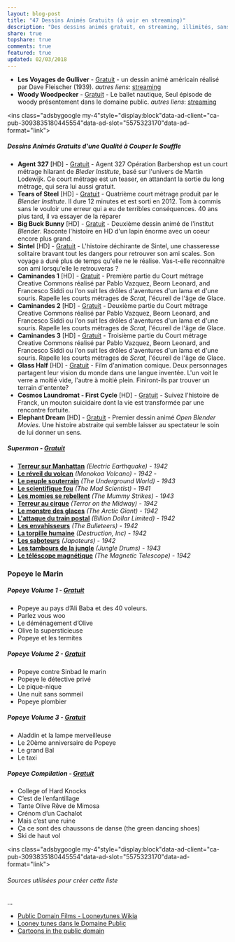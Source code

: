 ```yaml
---
layout: blog-post
title: "47 Dessins Animés Gratuits (à voir en streaming)"
description: "Des dessins animés gratuit, en streaming, illimités, sans inscription. Ça vous tente?"
share: true
topshare: true
comments: true
featured: true
updated: 02/03/2018
---
```


- **Les Voyages de Gulliver** - [Gratuit](http://cinetimes.org/Les-Voyages-de-Gulliver/) - un dessin animé américain réalisé par Dave Fleischer (1939).
*autres liens*: [streaming](https://upload.wikimedia.org/wikipedia/commons/8/87/Gullivers_Travels_%281939%29.webm)
- **Woody Woodpecker**  - [Gratuit](http://cinetimes.org/Woody-Woodpecker-Le-ballet-nautique/) - Le ballet nautique, Seul épisode de woody présentement dans le domaine public.
*autres liens*: [streaming](https://archive.org/details/woody_woodpecker_pantry_panic)
  

<script async src="//pagead2.googlesyndication.com/pagead/js/adsbygoogle.js"></script>
<!-- Banière in blog posts -->
<ins class="adsbygoogle my-4"style="display:block"data-ad-client="ca-pub-3093835180445554"data-ad-slot="5575323170"data-ad-format="link"></ins>
<script> (adsbygoogle = window.adsbygoogle || []).push({}); </script>
  

##### Dessins Animés Gratuits d'une Qualité à Couper le Souffle
- **Agent 327** [HD] - [Gratuit](http://cinetimes.org/agent-327/) - Agent 327 Opération Barbershop est un court métrage hilarant de *Bleder Institute*, basé sur l'univers de Martin Lodewijk. Ce court métrage est un teaser, en attandant la sortie du long métrage, qui sera lui aussi gratuit.
- **Tears of Steel** [HD] - [Gratuit](http://cinetimes.org/tears-of-steel/) - Quatrième court métrage produit par le *Blender Institute*. Il dure 12 minutes et est sorti en 2012. Tom à commis sans le vouloir une erreur qui a eu de terribles conséquences. 40 ans plus tard, il va essayer de la réparer
- **Big Buck Bunny** [HD] - [Gratuit](http://cinetimes.org/big-buck-bunny/) - Deuxième dessin animé de l'institut *Blender*. Raconte l'histoire en HD d'un lapin énorme avec un coeur encore plus grand.
- **Sintel** [HD] - [Gratuit](http://cinetimes.org/sintel/) - L'histoire déchirante de Sintel, une chasseresse solitaire bravant tout les dangers pour retrouver son ami scales. Son voyage a duré plus de temps qu'elle ne le réalise. Vas-t-elle reconnaître son ami lorsqu'elle le retrouveras ?
- **Caminandes 1** [HD] - [Gratuit](http://cinetimes.org/Caminandes-1/) - Première partie du Court métrage Creative Commons réalisé par Pablo Vazquez, Beorn Leonard, and Francesco Siddi ou l'on suit les drôles d'aventures d'un lama et d'une souris. Rapelle les courts métrages de *Scrat*, l'écureil de l'âge de Glace.
- **Caminandes 2** [HD] - [Gratuit](http://cinetimes.org/Caminandes-2/) - Deuxième partie du Court métrage Creative Commons réalisé par Pablo Vazquez, Beorn Leonard, and Francesco Siddi ou l'on suit les drôles d'aventures d'un lama et d'une souris. Rapelle les courts métrages de *Scrat*, l'écureil de l'âge de Glace.
- **Caminandes 3** [HD] - [Gratuit](http://cinetimes.org/Caminandes-3/) - Troisième partie du Court métrage Creative Commons réalisé par Pablo Vazquez, Beorn Leonard, and Francesco Siddi ou l'on suit les drôles d'aventures d'un lama et d'une souris. Rapelle les courts métrages de *Scrat*, l'écureil de l'âge de Glace.
- **Glass Half** [HD] - [Gratuit](http://cinetimes.org/glass-half/) - Film d'animation comique. Deux personnages partagent leur vision du monde dans une langue inventée. L'un voit le verre a moitié vide, l'autre à moitié plein. Finiront-ils par trouver un terrain d'entente?
- **Cosmos Laundromat - First Cycle** [HD] - [Gratuit](http://cinetimes.org/cosmos-laundromat-first-cycle/) - Suivez l'histoire de Franck, un mouton suicidaire dont la vie est transformée par une rencontre fortuite.
- **Elephant Dream** [HD] - [Gratuit](https://www.youtube.com/watch?v=TLkA0RELQ1g&t=578s) - Premier dessin animé *Open Blender Movies*. Une histoire abstraite qui semble laisser au spectateur le soin de lui donner un sens.


##### Superman - [Gratuit](http://cinetimes.org/superman/)
- **[Terreur sur Manhattan](https://cinetimes.org/superman-terreur-sur-manhattan)** *(Electric Earthquake) - 1942*
- **[Le réveil du volcan](https://cinetimes.org/superman-le-reveil-du-volcan-monokoa/)** *(Monokoa Volcano) - 1942* - 
- **[Le peuple souterrain](https://cinetimes.org/superman-le-peuple-souterrain/)** *(The Underground World) - 1943* 
- **[Le scientifique fou](https://cinetimes.org/superman-le-scientifique-fou/)** *(The Mad Scientist) - 1941* 
- **[Les momies se rebellent](https://cinetimes.org/superman-les-momies-se-rebellent/)** *(The Mummy Strikes) - 1943* 
- **[Terreur au cirque](https://cinetimes.org/superman-terreur-au-cirque/)** *(Terror on the Midway) - 1942* 
- **[Le monstre des glaces](https://cinetimes.org/superman-le-monstre-des-glaces/)** *(The Arctic Giant) - 1942* 
- **[L'attaque du train postal](https://cinetimes.org/superman-l-attaque-du-train-postal/)** *(Billion Dollar Limited) - 1942* 
- **[Les envahisseurs](https://cinetimes.org/superman-les-envahisseurs/)** *(The Bulleteers) - 1942* 
- **[La torpille humaine](https://cinetimes.org/superman-la-torpille-humaine/)** *(Destruction, Inc) - 1942* 
- **[Les saboteurs](https://cinetimes.org/superman-les-saboteurs/)** *(Japoteurs) - 1942*
- **[Les tambours de la jungle](https://cinetimes.org/superman-les-tambours-de-la-jungle/)** *(Jungle Drums) - 1943* 
- **[Le téléscope magnétique](https://cinetimes.org/superman-le-telescope-magnetique/)** *(The Magnetic Telescope) - 1942* 

### Popeye le Marin
##### Popeye Volume 1 - [Gratuit](http://cinetimes.org/popeye-volume-1/)
- Popeye au pays d’Ali Baba et des 40 voleurs.
- Parlez vous woo
- Le déménagement d’Olive
- Olive la supersticieuse
- Popeye et les termites

##### Popeye Volume 2 - [Gratuit](http://cinetimes.org/popeye-volume-2/)
- Popeye contre Sinbad le marin
- Popeye le détective privé
- Le pique-nique
- Une nuit sans sommeil
- Popeye plombier

##### Popeye Volume 3 - [Gratuit](http://cinetimes.org/popeye-volume-3/)
- Aladdin et la lampe merveilleuse
- Le 20ème anniversaire de Popeye
- Le grand Bal
- Le taxi

##### Popeye Compilation - [Gratuit](http://cinetimes.org/popeye-compilation/)
- College of Hard Knocks 
- C’est de l’enfantillage 
- Tante Olive Rêve de Mimosa 
- Crénom d’un Cachalot 
- Mais c’est une ruine 
- Ça ce sont des chaussons de danse (the green dancing shoes) 
- Ski de haut vol 


<!-- Banière in blog posts -->
<ins class="adsbygoogle my-4"style="display:block"data-ad-client="ca-pub-3093835180445554"data-ad-slot="5575323170"data-ad-format="link"></ins>
<script> (adsbygoogle = window.adsbygoogle || []).push({}); </script>


###### Sources utilisées pour créer cette liste
...
- [Public Domain Films - Looneytunes Wikia](http://looneytunes.wikia.com/wiki/Category:Public_domain_films)
- [Looney tunes dans le Domaine Public](https://web.archive.org/web/20160326103626/http://looney.goldenagecartoons.com/DVDvideo/PD)
- [Cartoons in the public domain](http://looneytunes.wikia.com/wiki/List_of_cartoons_that_are_currently_in_the_Public_Domain)